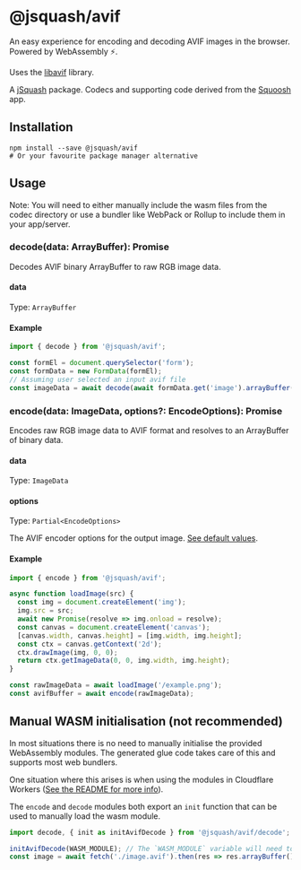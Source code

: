 # @jsquash/avif

An easy experience for encoding and decoding AVIF images in the browser. Powered by WebAssembly ⚡️.

Uses the [libavif](https://github.com/AOMediaCodec/libavif) library.

A [jSquash](https://github.com/jamsinclair/jSquash) package. Codecs and supporting code derived from the [Squoosh](https://github.com/GoogleChromeLabs/squoosh) app.

## Installation

```shell
npm install --save @jsquash/avif
# Or your favourite package manager alternative
```

## Usage

Note: You will need to either manually include the wasm files from the codec directory or use a bundler like WebPack or Rollup to include them in your app/server.

### decode(data: ArrayBuffer): Promise<ImageData>

Decodes AVIF binary ArrayBuffer to raw RGB image data.

#### data
Type: `ArrayBuffer`

#### Example
```js
import { decode } from '@jsquash/avif';

const formEl = document.querySelector('form');
const formData = new FormData(formEl);
// Assuming user selected an input avif file
const imageData = await decode(await formData.get('image').arrayBuffer());
```

### encode(data: ImageData, options?: EncodeOptions): Promise<ArrayBuffer>

Encodes raw RGB image data to AVIF format and resolves to an ArrayBuffer of binary data.

#### data
Type: `ImageData`

#### options
Type: `Partial<EncodeOptions>`

The AVIF encoder options for the output image. [See default values](./meta.ts).

#### Example
```js
import { encode } from '@jsquash/avif';

async function loadImage(src) {
  const img = document.createElement('img');
  img.src = src;
  await new Promise(resolve => img.onload = resolve);
  const canvas = document.createElement('canvas');
  [canvas.width, canvas.height] = [img.width, img.height];
  const ctx = canvas.getContext('2d');
  ctx.drawImage(img, 0, 0);
  return ctx.getImageData(0, 0, img.width, img.height);
}

const rawImageData = await loadImage('/example.png');
const avifBuffer = await encode(rawImageData);
```

## Manual WASM initialisation (not recommended)

In most situations there is no need to manually initialise the provided WebAssembly modules.
The generated glue code takes care of this and supports most web bundlers.

One situation where this arises is when using the modules in Cloudflare Workers ([See the README for more info](/README.md#usage-in-cloudflare-workers)).

The `encode` and `decode` modules both export an `init` function that can be used to manually load the wasm module.

```js
import decode, { init as initAvifDecode } from '@jsquash/avif/decode';

initAvifDecode(WASM_MODULE); // The `WASM_MODULE` variable will need to be sourced by yourself and passed as an ArrayBuffer.
const image = await fetch('./image.avif').then(res => res.arrayBuffer()).then(decode);
```
